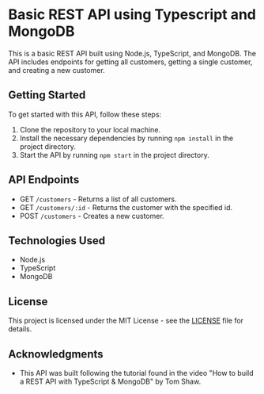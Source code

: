# Basic REST API using Typescript and MongoDB

This is a basic REST API built using Node.js, TypeScript, and MongoDB. The API includes endpoints for getting all customers, getting a single customer, and creating a new customer.

## Getting Started

To get started with this API, follow these steps:

1. Clone the repository to your local machine.
2. Install the necessary dependencies by running `npm install` in the project directory.
3. Start the API by running `npm start` in the project directory.

## API Endpoints

- GET `/customers` - Returns a list of all customers.
- GET `/customers/:id` - Returns the customer with the specified id.
- POST `/customers` - Creates a new customer.

## Technologies Used

- Node.js
- TypeScript
- MongoDB

## License

This project is licensed under the MIT License - see the [LICENSE](notion://www.notion.so/LICENSE) file for details.

## Acknowledgments

- This API was built following the tutorial found in the video "How to build a REST API with TypeScript & MongoDB" by Tom Shaw.
